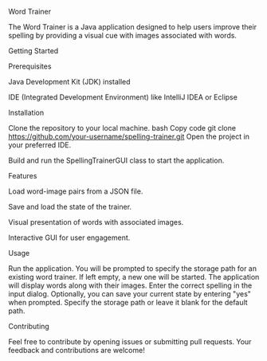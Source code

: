 Word Trainer

The Word Trainer is a Java application designed to help users improve their spelling by providing a visual cue with images associated with words.

Getting Started

Prerequisites

Java Development Kit (JDK) installed 

IDE (Integrated Development Environment) like IntelliJ IDEA or Eclipse


Installation

Clone the repository to your local machine.
bash
Copy code
git clone https://github.com/your-username/spelling-trainer.git
Open the project in your preferred IDE.

Build and run the SpellingTrainerGUI class to start the application.

Features

Load word-image pairs from a JSON file.

Save and load the state of the trainer.

Visual presentation of words with associated images.

Interactive GUI for user engagement.

Usage

Run the application.
You will be prompted to specify the storage path for an existing word trainer. If left empty, a new one will be started.
The application will display words along with their images. Enter the correct spelling in the input dialog.
Optionally, you can save your current state by entering "yes" when prompted. Specify the storage path or leave it blank for the default path.

Contributing

Feel free to contribute by opening issues or submitting pull requests. Your feedback and contributions are welcome!
